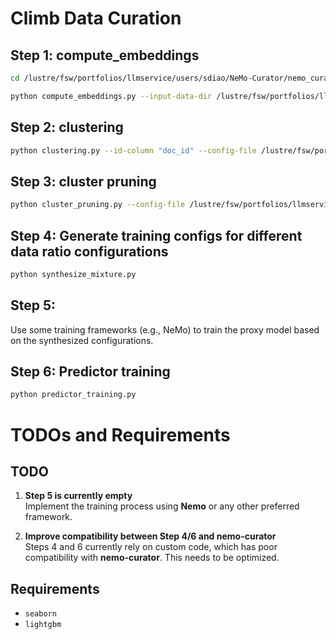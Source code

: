 
# Climb Data Curation

## Step 1: compute_embeddings
```bash
cd /lustre/fsw/portfolios/llmservice/users/sdiao/NeMo-Curator/nemo_curator/scripts/climb_data_curation

python compute_embeddings.py --input-data-dir /lustre/fsw/portfolios/llmservice/users/sdiao/data/cc-19+synthetic+smollm-20clusters-sampled --input-file-type "jsonl" --input-file-extension "jsonl" --input-text-field "text"  --config-file /lustre/fsw/portfolios/llmservice/users/sdiao/NeMo-Curator/config/climb_config.yaml
```


## Step 2:  clustering
```bash
python clustering.py --id-column "doc_id" --config-file /lustre/fsw/portfolios/llmservice/users/sdiao/NeMo-Curator/config/climb_config.yaml
```

## Step 3: cluster pruning
```bash
python cluster_pruning.py --config-file /lustre/fsw/portfolios/llmservice/users/sdiao/NeMo-Curator/config/climb_config.yaml
```


## Step 4: Generate training configs for different data ratio configurations
```bash
python synthesize_mixture.py
```

## Step 5:
Use some training frameworks (e.g., NeMo) to train the proxy model based on the synthesized configurations.


## Step 6: Predictor training
```bash
python predictor_training.py
```

# TODOs and Requirements

## TODO

1. **Step 5 is currently empty**  
   Implement the training process using **Nemo** or any other preferred framework.

2. **Improve compatibility between Step 4/6 and nemo-curator**  
   Steps 4 and 6 currently rely on custom code, which has poor compatibility with **nemo-curator**. This needs to be optimized.

## Requirements

- `seaborn`
- `lightgbm`